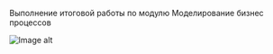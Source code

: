 Выполнение итоговой работы по модулю Моделирование бизнес процессов

![Image alt](https://github.com/OksanaKuznetsova19/BreadcrumbsUML-and-BPMN-Diagrams/blob/main/Итоговая_работа_BPMN.drawio.png)